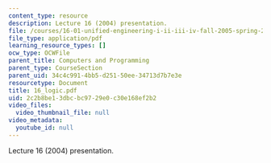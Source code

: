 ```yaml
---
content_type: resource
description: Lecture 16 (2004) presentation.
file: /courses/16-01-unified-engineering-i-ii-iii-iv-fall-2005-spring-2006/2c2b8be13dbcbc9729e0c30e168ef2b2_16_logic.pdf
file_type: application/pdf
learning_resource_types: []
ocw_type: OCWFile
parent_title: Computers and Programming
parent_type: CourseSection
parent_uid: 34c4c991-4bb5-d251-50ee-34713d7b7e3e
resourcetype: Document
title: 16_logic.pdf
uid: 2c2b8be1-3dbc-bc97-29e0-c30e168ef2b2
video_files:
  video_thumbnail_file: null
video_metadata:
  youtube_id: null
---
```

Lecture 16 (2004) presentation.